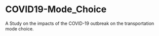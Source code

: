 # COVID19-Mode_Choice
A Study on the impacts of the COVID-19 outbreak on the transportation mode choice.
